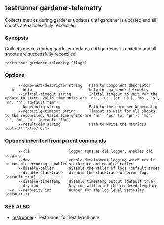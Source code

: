 ## testrunner gardener-telemetry

Collects metrics during gardener updates until gardener is updated and all shoots are successfully reconciled

### Synopsis

Collects metrics during gardener updates until gardener is updated and all shoots are successfully reconciled

```
testrunner gardener-telemetry [flags]
```

### Options

```
      --component-descriptor string   Path to component descriptor
  -h, --help                          help for gardener-telemetry
      --initial-timeout string        Initial timeout to wait for the update to start. Valid time units are 'ns', 'us' (or 'µs'), 'ms', 's', 'm', 'h'. (default "1m")
      --kubeconfig string             Path to the gardener kubeconfig
      --reconcile-timeout string      Timeout to wait for all shoots to tbe reconciled. Valid time units are 'ns', 'us' (or 'µs'), 'ms', 's', 'm', 'h'. (default "10m")
      --result-dir string             Path to write the metricss (default "/tmp/res")
```

### Options inherited from parent commands

```
      --cli                  logger runs as cli logger. enables cli logging
      --dev                  enable development logging which result in console encoding, enabled stacktrace and enabled caller
      --disable-caller       disable the caller of logs (default true)
      --disable-stacktrace   disable the stacktrace of error logs (default true)
      --disable-timestamp    disable timestamp output (default true)
      --dry-run              Dry run will print the rendered template
  -v, --verbosity int        number for the log level verbosity (default 1)
```

### SEE ALSO

* [testrunner](testrunner.md)	 - Testrunner for Test Machinery

